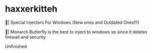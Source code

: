 # haxxerkitteh
💉| Special Injectors For Windows (New ones and Outdated Ones!!!)

🦋| Monarch Butterfly is the best to inject to windows xp since it deletes firewall and security

Unfinished
